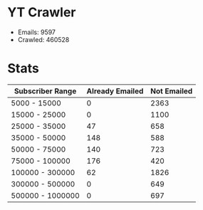 # YT Crawler
- Emails: 9597
- Crawled: 460528

# Stats
| Subscriber Range  | Already Emailed | Not Emailed |
|-------|-------|-------|
| 5000 - 15000 | 0 | 2363 |
| 15000 - 25000 | 0 | 1100 |
| 25000 - 35000 | 47 | 658 |
| 35000 - 50000 | 148 | 588 |
| 50000 - 75000 | 140 | 723 |
| 75000 - 100000 | 176 | 420 |
| 100000 - 300000 | 62 | 1826 |
| 300000 - 500000 | 0 | 649 |
| 500000 - 1000000 | 0 | 697 |
